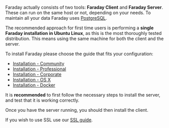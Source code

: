 Faraday actually consists of two tools: **Faraday Client** and **Faraday Server**. These can run on the same host or not, depending on your needs. To maintain all your data Faraday uses [PostgreSQL](https://www.postgresql.org/).

The recommended approach for first time users is performing a **single Faraday installation in Ubuntu Linux**, as this is the most thoroughly tested distribution. This means using the same machine for both the client and the server.

To install Faraday please choose the guide that fits your configuration:
 * [Installation - Community](https://github.com/infobyte/faraday/wiki/installation-community)
 * [Installation - Professional](https://github.com/infobyte/faraday/wiki/installation-pro)
 * [Installation - Corporate](https://github.com/infobyte/faraday/wiki/installation-corp)
 * [Installation - OS X](https://github.com/infobyte/faraday/wiki/Installation-OSX)
 * [Installation - Docker](https://github.com/infobyte/faraday/wiki/installation-docker)

It is **recommended** to first follow the necessary steps to install the server, and test that it is working correctly.

Once you have the server running, you should then install the client.

If you wish to use SSL use our [SSL guide](https://github.com/infobyte/faraday/wiki/SSL).
